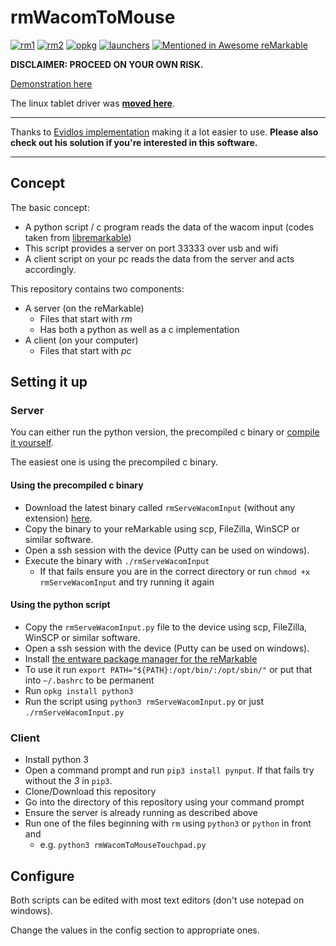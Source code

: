 # rmWacomToMouse

[![rm1](https://img.shields.io/badge/rM1-supported-green)](https://remarkable.com/store/remarkable)
[![rm2](https://img.shields.io/badge/rM2-wip-red)](https://remarkable.com/store/remarkable-2)
[![opkg](https://img.shields.io/badge/OPKG-rmservewacominput-blue)](https://github.com/toltec-dev/toltec)
[![launchers](https://img.shields.io/badge/Launchers-supported-green)](https://github.com/reHackable/awesome-reMarkable#launchers)
[![Mentioned in Awesome reMarkable](https://awesome.re/mentioned-badge.svg)](https://github.com/reHackable/awesome-reMarkable)


**DISCLAIMER: PROCEED ON YOUR OWN RISK.**

[Demonstration here](https://youtu.be/R-BsDivpUQ0)

The linux tablet driver was [**moved here**](https://github.com/LinusCDE/rmTabletDriver).

---

Thanks to [Evidlos implementation](https://github.com/Evidlo/remarkable_mouse) making it a lot easier to use. **Please also check out 
his solution if you're interested in this software.**

---

## Concept

The basic concept:

- A python script / c program reads the data of the wacom input (codes taken from [libremarkable](https://github.com/canselcik/libremarkable/blob/master/src/input/wacom.rs))
- This script provides a server on port 33333 over usb and wifi
- A client script on your pc reads the data from the server and acts accordingly.


This repository contains two components:

 - A server (on the reMarkable)
   - Files that start with *rm*
   - Has both a python as well as a c implementation
- A client (on your computer)
   - Files that start with *pc*


## Setting it up

### Server

You can either run the python version, the precompiled c binary or [compile it yourself](https://github.com/LinusCDE/rmWacomToMouse/blob/master/c_implementation/README.MD).

The easiest one is using the precompiled c binary.


#### Using the precompiled c binary

- Download the latest binary called `rmServeWacomInput` (without any extension) [here](https://github.com/LinusCDE/rmWacomToMouse/releases).
- Copy the binary to your reMarkable using scp, FileZilla, WinSCP or similar software.
- Open a ssh session with the device (Putty can be used on windows).
- Execute the binary with `./rmServeWacomInput`
  - If that fails ensure you are in the correct directory or run `chmod +x rmServeWacomInput` and try running it again


#### Using the python script
- Copy the `rmServeWacomInput.py` file to the device using scp, FileZilla, WinSCP or similar software.
- Open a ssh session with the device (Putty can be used on windows).
- Install [the entware package manager for the reMarkable](https://github.com/Evidlo/remarkable_entware)
- To use it run `export PATH="${PATH}:/opt/bin/:/opt/sbin/"` or put that into `~/.bashrc` to be permanent
- Run `opkg install python3`
- Run the script using `python3 rmServeWacomInput.py` or just `./rmServeWacomInput.py`


### Client

- Install python 3
- Open a command prompt and run `pip3 install pynput`. If that fails try without the *3* in `pip3`.
- Clone/Download this repository
- Go into the directory of this repository using your command prompt
- Ensure the server is already running as described above
- Run one of the files beginning with `rm` using `python3` or `python` in front and
  - e.g. `python3 rmWacomToMouseTouchpad.py`


## Configure

Both scripts can be edited with most text editors (don't use notepad on windows).

Change the values in the config section to appropriate ones.
